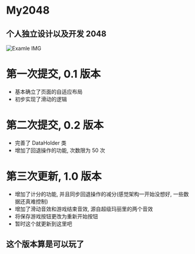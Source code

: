# My2048
## 个人独立设计以及开发 2048


![Examle IMG](https://raw.githubusercontent.com/M3oM3oBug/My2048/master/device_image.jpg)

# 第一次提交, 0.1 版本
* 基本确立了页面的自适应布局
* 初步实现了滑动的逻辑

# 第二次提交, 0.2 版本
* 完善了 DataHolder 类
* 增加了回退操作的功能, 次数限为 50 次

# 第三次更新, 1.0 版本
* 增加了计分的功能, 并且同步回退操作的减分(感觉架构一开始没想好, 一些数据还真难控制)
* 增加了滑动音效和游戏结束音效, 源自超级玛丽里的两个音效
* 将保存游戏按钮更改为重新开始按钮
* 暂时这个就更新到这里吧

## 这个版本算是可以玩了